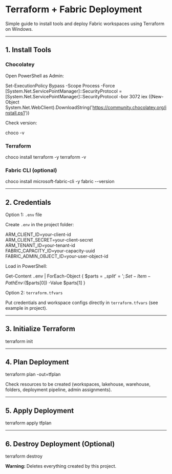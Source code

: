 # Terraform + Fabric Deployment

Simple guide to install tools and deploy Fabric workspaces using Terraform on Windows.

---

## 1. Install Tools

### Chocolatey
Open PowerShell as Admin:

Set-ExecutionPolicy Bypass -Scope Process -Force
[System.Net.ServicePointManager]::SecurityProtocol = [System.Net.ServicePointManager]::SecurityProtocol -bor 3072
iex ((New-Object System.Net.WebClient).DownloadString('https://community.chocolatey.org/install.ps1'))

Check version:

choco -v

### Terraform

choco install terraform -y
terraform -v

### Fabric CLI (optional)

choco install microsoft-fabric-cli -y
fabric --version

---

## 2. Credentials

Option 1: `.env` file  

Create `.env` in the project folder:

ARM_CLIENT_ID=your-client-id  
ARM_CLIENT_SECRET=your-client-secret  
ARM_TENANT_ID=your-tenant-id  
FABRIC_CAPACITY_ID=your-capacity-uuid  
FABRIC_ADMIN_OBJECT_ID=your-user-object-id  

Load in PowerShell:

Get-Content .\.env | ForEach-Object { $parts = $_ -split '='; Set-Item -Path Env:$($parts[0]) -Value $parts[1] }

Option 2: `terraform.tfvars`  

Put credentials and workspace configs directly in `terraform.tfvars` (see example in project).

---

## 3. Initialize Terraform

terraform init

---

## 4. Plan Deployment

terraform plan -out=tfplan

Check resources to be created (workspaces, lakehouse, warehouse, folders, deployment pipeline, admin assignments).

---

## 5. Apply Deployment

terraform apply tfplan

---

## 6. Destroy Deployment (Optional)

terraform destroy

**Warning:** Deletes everything created by this project.
